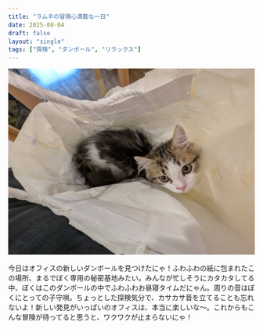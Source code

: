 ```yaml
---
title: "ラムネの冒険心満載な一日"
date: 2025-08-04
draft: false
layout: "single"
tags: ["探検", "ダンボール", "リラックス"]
---
```


![今日のぼく](/images/cat-2025-08-04T01-41-48.jpg)

今日はオフィスの新しいダンボールを見つけたにゃ！ふわふわの紙に包まれたこの場所、まるでぼく専用の秘密基地みたい。みんなが忙しそうにカタカタしてる中、ぼくはこのダンボールの中でふわふわお昼寝タイムだにゃん。周りの音はぼくにとっての子守唄。ちょっとした探検気分で、カサカサ音を立てることも忘れないよ！新しい発見がいっぱいのオフィスは、本当に楽しいな〜。これからもこんな冒険が待ってると思うと、ワクワクが止まらないにゃ！